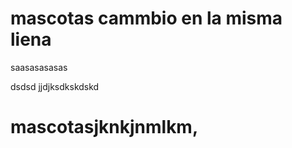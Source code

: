 # mascotas   cammbio en la misma liena 






saasasasasas



 dsdsd      jjdjksdkskdskd
# mascotasjknkjnmlkm,
